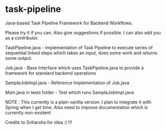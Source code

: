 # task-pipeline
Java-based Task Pipeline Framework for Backend Workflows.

Please try it if you can. Also give suggestions if possible. I can also add you as a contributor.

TaskPipeline.java - Implementation of Task Pipeline to execute series of sequential linked steps which takes an input, does some work and returns some output. 

Job.java - Base Interface which uses TaskPipeline.java to provide a framework for standard backend operations 

SampleJobImpl.java - Reference Implementation of Job.java

Main.java in tests folder - Test which runs SampleJobImpl.java

NOTE : This currently is a plain vanilla version. I plan to integrate it with Spring when I get time. Also need to improve documentation which is currently non-existent

Credits to Sriharsha for idea :) !!!
